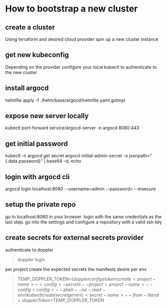 # How to bootstrap a new cluster

## create a cluster
Using terraform and desired cloud provider spin up a new cluster instance

## get new kubeconfig
Depending on the provider configure your local kubectl to authenticate to the new cluster

## install argocd
helmfile apply -f ./helm/base/argocd/helmfile.yaml.gotmpl

## expose new server locally
kubectl port-forward service/argocd-server -n argocd 8080:443  

## get initial password
kubectl -n argocd get secret argocd-initial-admin-secret -o jsonpath="{.data.password}" | base64 -d; echo

## login with argocd cli
argocd login localhost:8080 --username=admin --password=<password> --insecure

## setup the private repo
go to localhost:8080 in your browser. login with the same credentials as the last step. go into the settings and configure a repository with a valid ssh key

## create secrets for external secrets provider

authenticate to doppler 
> doppler login

per project create the expected secrets the manifests desire per env
> TEMP_DOPPLER_TOKEN=$(doppler configs tokens create <project-name>-<config>-secrets --project <project-name> --config <config> --plain --no-read-env)
> kubectl create secret generic <secret-name> --from-literal=dopplerToken=$TEMP_DOPPLER_TOKEN
